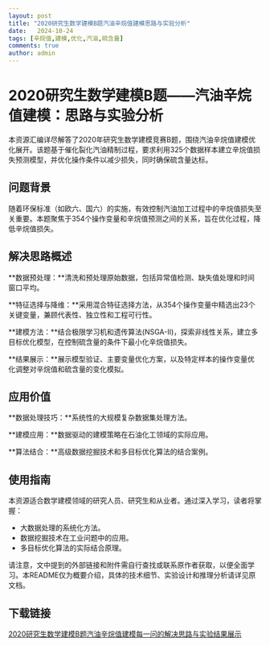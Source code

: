 ```yaml
---
layout: post
title: "2020研究生数学建模B题汽油辛烷值建模思路与实验分析"
date:   2024-10-24
tags: [辛烷值,建模,优化,汽油,硫含量]
comments: true
author: admin
---
```

# 2020研究生数学建模B题——汽油辛烷值建模：思路与实验分析

本资源汇编详尽解答了2020年研究生数学建模竞赛B题，围绕汽油辛烷值建模优化展开。该题基于催化裂化汽油精制过程，要求利用325个数据样本建立辛烷值损失预测模型，并优化操作条件以减少损失，同时确保硫含量达标。

## 问题背景

随着环保标准（如欧六、国六）的实施，有效控制汽油加工过程中的辛烷值损失至关重要。本题聚焦于354个操作变量和辛烷值预测之间的关系，旨在优化过程，降低辛烷值损失。

## 解决思路概述

**数据预处理：**清洗和预处理原始数据，包括异常值检测、缺失值处理和时间窗口平均。

**特征选择与降维：**采用混合特征选择方法，从354个操作变量中精选出23个关键变量，兼顾代表性、独立性和工程可行性。

**建模方法：**结合极限学习机和遗传算法(NSGA-II)，探索非线性关系，建立多目标优化模型，在控制硫含量的条件下最小化辛烷值损失。

**结果展示：**展示模型验证、主要变量优化方案，以及特定样本的操作变量优化调整对辛烷值和硫含量的变化模拟。

## 应用价值

**数据处理技巧：**系统性的大规模复杂数据集处理方法。

**建模应用：**数据驱动的建模策略在石油化工领域的实际应用。

**算法结合：**高级数据挖掘技术和多目标优化算法的结合案例。

## 使用指南

本资源适合数学建模领域的研究人员、研究生和从业者。通过深入学习，读者将掌握：

- 大数据处理的系统化方法。
- 数据挖掘技术在工业问题中的应用。
- 多目标优化算法的实际结合原理。

请注意，文中提到的外部链接和附件需自行查找或联系原作者获取，以便全面学习。本README仅为概要介绍，具体的技术细节、实验设计和推理分析请详见原文档。

## 下载链接

[2020研究生数学建模B题汽油辛烷值建模每一问的解决思路与实验结果展示](https://pan.quark.cn/s/60464ca28767)